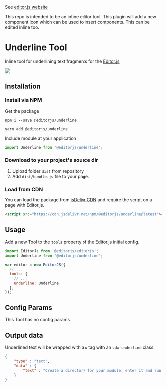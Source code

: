See [editor.js website](https://codex.so/editor)

This repo is intended to be an intine editor tool. This plugin will add a new component icon which can be used to insert components. This can be edited inline too.

# Underline Tool
Inline tool for underlining text fragments for the [Editor.js](https://github.com/codex-team/editor.js)

![](editorjs-underline.gif)

## Installation

### Install via NPM

Get the package

```shell
npm i --save @editorjs/underline
```

```shell
yarn add @editorjs/underline
```

Include module at your application

```javascript
import Underline from '@editorjs/underline';
```

### Download to your project's source dir

1. Upload folder `dist` from repository
2. Add `dist/bundle.js` file to your page.

### Load from CDN

You can load the package from [jsDelivr CDN](https://www.jsdelivr.com/package/npm/@editorjs/underline) and require the script on a page with Editor.js.

```html
<script src="https://cdn.jsdelivr.net/npm/@editorjs/underline@latest"></script>
```

## Usage

Add a new Tool to the `tools` property of the Editor.js initial config.

```javascript
import EditorJs from '@editorjs/editorjs';
import Underline from '@editorjs/underline';

var editor = new EditorJS({
  // ...
  tools: {
    // ...
    underline: Underline
  },
});
```

## Config Params

This Tool has no config params

## Output data

Underlined text will be wrapped with a `u` tag with an `cdx-underline` class.

```json
{
    "type" : "text",
    "data" : {
        "text" : "Create a directory for your module, enter it and run <u class=\"cdx-underline\">npm init</u> command."
    }
}
```
